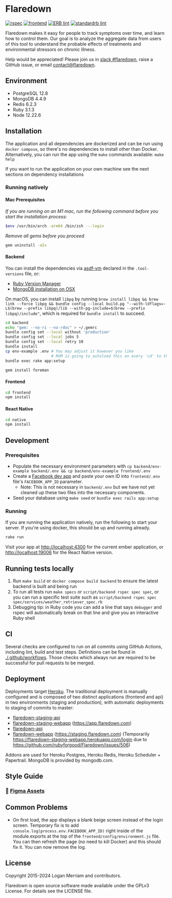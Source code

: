 # Flaredown
[![rspec](https://github.com/rubyforgood/Flaredown/actions/workflows/rspec.yml/badge.svg)](https://github.com/rubyforgood/Flaredown/actions/workflows/rspec.yml)
[![frontend](https://github.com/rubyforgood/Flaredown/actions/workflows/frontend.yml/badge.svg)](https://github.com/rubyforgood/Flaredown/actions/workflows/frontend.yml)
[![ERB lint](https://github.com/rubyforgood/Flaredown/actions/workflows/erb_lint.yml/badge.svg)](https://github.com/rubyforgood/Flaredown/actions/workflows/erb_lint.yml)
[![standardrb lint](https://github.com/rubyforgood/Flaredown/actions/workflows/ruby_lint.yml/badge.svg)](https://github.com/rubyforgood/Flaredown/actions/workflows/ruby_lint.yml)

Flaredown makes it easy for people to track symptoms over time, and learn how to control them. Our goal is to analyze the aggregate data from users of this tool to understand the probable effects of treatments and environmental stressors on chronic illness.

Help would be appreciated! Please join us in [slack #flaredown](https://rubyforgood.herokuapp.com/), raise a GitHub issue, or email <contact@flaredown>.

## Environment

* PostgreSQL 12.8
* MongoDB 4.4.9
* Redis 6.2.3
* Ruby 3.1.3
* Node 12.22.6

## Installation

The application and all dependencies are dockerized and can be run using `docker compose`, so there's no dependencies to install other than Docker.
Alternatively, you can run the app using the `make` commands available: `make help`

If you want to run the application on your own machine see the next sections on dependency installations

### Running natively

#### Mac Prerequisites

_If you are running on an M1 mac, run the following command before you start the installation process:_
```bash
$env /usr/bin/arch -arm64 /bin/zsh ---login
```

_Remove all gems before you proceed_
```bash
gem uninstall -aIx
```

#### Backend

You can install the dependencies via [asdf-vm](https://asdf-vm.com/) declared in the `.tool-versions` file, or:
- [Ruby Version Manager](https://rvm.io/)
- [MongoDB installation on OSX](https://docs.mongodb.com/manual/tutorial/install-mongodb-on-os-x/)

On macOS, you can install `libpq` by running `brew install libpq && brew link --force libpq && bundle config --local build.pg "--with-ldflags=-L$(brew --prefix libpq)/lib --with-pg-include=$(brew --prefix libpq)/include"`, which is required for `bundle install` to succeed.

```bash
cd backend
echo "gem: --no-ri --no-rdoc" > ~/.gemrc
bundle config set --local without 'production'
bundle config set --local jobs 5
bundle config set --local retry 10
bundle install
cp env-example .env # You may adjust it however you like
                    # RVM is going to autoload this on every 'cd' to the directory
bundle exec rake app:setup

gem install foreman
```

#### Frontend

```bash
cd frontend
npm install
```

#### React Native

```bash
cd native
npm install
```

## Development

### Prerequisites

- Populate the necessary environment parameters with `cp backend/env-example backend/.env && cp backend/env-example frontend/.env`
- Create a [Facebook dev app](https://developers.facebook.com/docs/development/create-an-app) and paste your own ID into `frontend/.env` file's `FACEBOOK_APP_ID` parameter.
    - Note: This is not necessary in `backend/.env` but we have not yet cleaned up these two files into the necessary components.
- Seed your database using `make seed` or `bundle exec rails app:setup`

### Running

If you are running the application natively, run the following to start your server. If you're using docker, this should be up and running already.

```bash
rake run
```

Visit your app at [http://localhost:4300](http://localhost:4300) for the current ember application, or [http://localhost:19006](http://localhost:19006) for the React Native version.

## Running tests locally

1. Run `make build` or `docker compose build backend` to ensure the latest backend is built and being run
2. To run all tests run `make specs` or `script/backend rspec spec spec`, or you can run a specific test suite such as `script/backend rspec spec spec/services/weather_retriever_spec.rb `
3. Debugging tip: in Ruby code you can add a line that says `debugger` and rspec will automatically break on that line and give you an interactive Ruby shell

## CI

Several checks are configured to run on all commits using GitHub Actions, including lint, build and test steps. Definitions can be found in [./.github/workflows](./.github/workflows). Those checks which always run are required to be successful for pull requests to be merged.

## Deployment

Deployments target [Heroku](https://heroku.com). The traditional deployment is manually configured and is composed of two distinct applications (frontend and api) in two environments (staging and production), with automatic deployments to staging of commits to master:

* [flaredown-staging-api](https://dashboard.heroku.com/apps/flaredown-staging-api)
* [flaredown-staging-webapp](https://dashboard.heroku.com/apps/flaredown-staging-webapp) (https://app.flaredown.com)
* [flaredown-api](https://dashboard.heroku.com/apps/flaredown-api)
* [flaredown-webapp](https://dashboard.heroku.com/apps/flaredown-webapp) (https://staging.flaredown.com) (Temporarily https://flaredown-staging-webapp.herokuapp.com/login due to https://github.com/rubyforgood/Flaredown/issues/506)

Addons are used for Heroku Postgres, Heroku Redis, Heroku Scheduler + Papertrail. MongoDB is provided by mongodb.com.

## Style Guide

### 🎨 [Figma Assets](https://www.figma.com/proto/MBVn73pD6JbBkxd65KSZHr/Flaredown-Guide?page-id=0%3A1&node-id=1%3A3&viewport=241%2C48%2C0.45&scaling=contain&starting-point-node-id=1%3A3)

## Common Problems
* On first load, the app displays a blank beige screen instead of the login screen. Temporary fix is to add  `console.log(process.env.FACEBOOK_APP_ID)` right inside of the module.exports at the top of the `frontend/config/environment.js` file. You can then refresh the page (no need to kill Docker) and this should fix it. You can now remove the log.

## License
Copyright 2015-2024 Logan Merriam and contributors.

Flaredown is open source software made available under the GPLv3 License. For details see the LICENSE file.
